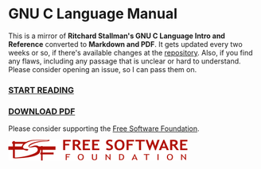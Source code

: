 # GNU C Language Manual

This is a mirror of **Ritchard Stallman's GNU C Language Intro and Reference**
converted to **Markdown and PDF**. It gets updated every two weeks or so, if there's
available changes at the
[repository](https://git.savannah.nongnu.org/cgit/c-intro-and-ref.git/). Also,
if you find any flaws, including any passage that is unclear or hard
to understand. Please consider opening an issue, so I can pass them on.

### [START READING](https://github.com/VernonGrant/gnu-c-language-manual/blob/main/markdown/index.md)
### [DOWNLOAD PDF](https://github.com/VernonGrant/gnu-c-language-manual/raw/main/gnu-c-language-manual.pdf)

Please consider supporting the [Free Software Foundation](https://www.fsf.org/).

![Free Software Foundation](https://raw.githubusercontent.com/VernonGrant/gnu-c-language-manual/main/img/logo-fsf.org-tiny.png)
